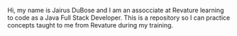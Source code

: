 Hi, my name is Jairus DuBose and I am an assocciate at Revature learning to code as a Java Full Stack Developer.
This is a repository so I can practice concepts taught to me from Revature during my training. 

